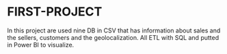 # FIRST-PROJECT
In this project are used nine DB in CSV that has information about sales and the sellers, customers and the geolocalization. All ETL with SQL and putted in Power BI to visualize.
